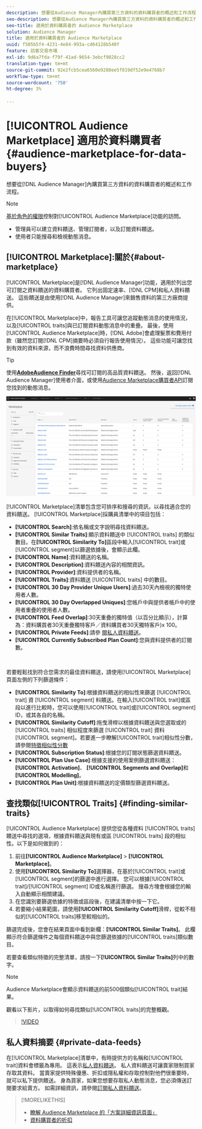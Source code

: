 ```yaml
---
description: 想要從Audience Manager內購買第三方資料的資料購買者的概述和工作流程
seo-description: 想要從Audience Manager內購買第三方資料的資料購買者的概述和工作流程
seo-title: 適用於資料購買者的 Audience Marketplace
solution: Audience Manager
title: 適用於資料購買者的 Audience Marketplace
uuid: f505b5f4-4231-4e84-993a-cd64128b540f
feature: 訪客交易市場
exl-id: 9d6a7fda-f79f-41ad-9654-3ebcf9028cc2
translation-type: tm+mt
source-git-commit: 92e2fcb5cea6560e9288ee5f819df52e9e4768b7
workflow-type: tm+mt
source-wordcount: '750'
ht-degree: 3%

---
```


# [!UICONTROL Audience Marketplace] 適用於資料購買者  {#audience-marketplace-for-data-buyers}

想要從[!DNL Audience Manager]內購買第三方資料的資料購買者的概述和工作流程。

>[!NOTE]
>[基於角色的權限](../../../reporting/reports-dashboard.md)控制對[!UICONTROL Audience Marketplace]功能的訪問。
>
>* 管理員可以建立資料饋送、管理訂閱者，以及訂閱資料饋送。
>* 使用者只能搜尋和檢視動態消息。


## [!UICONTROL Marketplace]:關於{#about-marketplace}

[!UICONTROL Marketplace]是[!DNL Audience Manager]功能，適用於列出您可訂閱之資料饋送的資料購買者。 它列出固定速率、[!DNL CPM]和私人資料饋送。 這些饋送是由使用[!DNL Audience Manager]來銷售資料的第三方廠商提供。

在[!UICONTROL Marketplace]中，報告工具可讓您追蹤動態消息的使用情況，以及[!UICONTROL traits]與已訂閱資料動態消息中的重疊。 最後，使用[!UICONTROL Audience Marketplace]時，[!DNL Adobe]會處理髮票和費用付款（雖然您訂閱[!DNL CPM]摘要時必須自行報告使用情況）。 這些功能可讓您找到有效的資料來源，而不浪費時間尋找資料供應商。

>[!TIP]
>
>使用&#x200B;**[AdobeAudience Finder](https://www.adobe-audience-finder.com/)**&#x200B;尋找可訂閱的高品質資料饋送。 然後，返回[!DNL Audience Manager]使用者介面，或使用[Audience Marketplace購買者API](https://bank.demdex.com/portal/swagger/index.html#/Audience_Marketplace_Buyer_API)訂閱您找到的動態消息。

![buyer-marketplace-overview](assets/buyer-marketplace-overview.png)

[!UICONTROL Marketplace]清單包含您可排序和搜尋的資訊，以尋找適合您的資料饋送。 [!UICONTROL Marketplace]採購員清單中的項目包括：

* **[!UICONTROL Search]**:依名稱或文字說明尋找資料饋送。
* **[!UICONTROL Similar Traits]**:顯示資料饋送中 [!UICONTROL traits] 的類似數目。在&#x200B;**[!UICONTROL Similarity To]**&#x200B;區段中輸入[!UICONTROL trait]或[!UICONTROL segment]以篩選依據後，會顯示此欄。
* **[!UICONTROL Name]**:資料饋送的名稱。
* **[!UICONTROL Description]**:資料饋送內容的相關資訊。
* **[!UICONTROL Provider]**:資料提供者的名稱。
* **[!UICONTROL Traits]**:資料饋送 [!UICONTROL traits] 中的數目。
* **[!UICONTROL 30 Day Provider Unique Users]**:過去30天內檢視的獨特使用者人數。
* **[!UICONTROL 30 Day Overlapped Uniques]**:您帳戶中與提供者帳戶中的使用者重疊的使用者人數。
* **[!UICONTROL Feed Overlap]**:30天重疊的獨特值（以百分比顯示），計算為：資料購買者30天重疊獨特客戶／資料購買者30天獨特客戶)x 100。
* **[!UICONTROL Private Feeds]**:請參 [閱私人資料饋送](../../../features/audience-marketplace/marketplace-private-feeds.md)。
* **[!UICONTROL Currently Subscribed Plan Count]**:您與資料提供者的訂閱數。

 

若要輕鬆找到符合您需求的最佳資料饋送，請使用[!UICONTROL Marketplace]頁面左側的下列篩選條件：

* **[!UICONTROL Similarity To]**:根據資料饋送的相似性來篩選 [!UICONTROL trait] 資 [!UICONTROL segment] 料饋送。在輸入[!UICONTROL trait]或區段以進行比較時，您可以使用[!UICONTROL trait]或[!UICONTROL segment] ID，或其各自的名稱。
* **[!UICONTROL Similarity Cutoff]**:拖曳滑桿以根據資料饋送與您選取或的 [!UICONTROL traits] 相似程度來篩選 [!UICONTROL trait] 資料 [!UICONTROL segment]。若要進一步瞭解[!UICONTROL trait]相似性分數，請參閱[特徵相似性分數](../../segments/trait-recommendations.md#trait-similarity-score)
* **[!UICONTROL Subscription Status]**:根據您的訂閱狀態篩選資料饋送。
* **[!UICONTROL Plan Use Case]**:根據支援的使用案例篩選資料饋送： **[!UICONTROL Activation]**、 **[!UICONTROL Segments and Overlap]**&#x200B;和 **[!UICONTROL Modelling]**。
* **[!UICONTROL Plan Unit]**:根據資料饋送的定價類型篩選資料饋送。

## 查找類似[!UICONTROL Traits] {#finding-similar-traits}

[!UICONTROL Audience Marketplace] 提供您從各種資料 [!UICONTROL traits] 饋送中尋找的選項，根據資料饋送與現有或區 [!UICONTROL traits] 段的相似性。以下是如何做到的：

1. 前往&#x200B;**[!UICONTROL Audience Marketplace]** > **[!UICONTROL Marketplace]**。
2. 使用&#x200B;**[!UICONTROL Similarity To]**&#x200B;選擇器，在基於[!UICONTROL trait]或[!UICONTROL segment]的篩選中進行選擇。 您可以根據[!UICONTROL trait]/[!UICONTROL segment] ID或名稱進行篩選。 搜尋方塊會根據您的輸入自動顯示相關建議。
3. 在您識別要篩選依據的特徵或區段後，在建議清單中按一下它。
4. 若要縮小結果範圍，請使用&#x200B;**[!UICONTROL Similarity Cutoff]**&#x200B;滑桿，從較不相似的[!UICONTROL traits]移至較相似的。

篩選完成後，您會在結果頁面中看到新欄：**[!UICONTROL Similar Traits]**。 此欄顯示符合篩選條件之每個資料饋送中與您篩選依據的[!UICONTROL traits]類似數目。

若要查看類似特徵的完整清單，請按一下&#x200B;**[!UICONTROL Similar Traits]**&#x200B;列中的數字。

>[!NOTE]
>
> Audience Marketplace會顯示資料饋送的前500個類似[!UICONTROL trait]結果。

觀看以下影片，以取得如何尋找類似[!UICONTROL traits]的完整概觀。

>[!VIDEO](https://video.tv.adobe.com/v/29370/)

## 私人資料摘要 {#private-data-feeds}

在[!UICONTROL Marketplace]清單中，有時提供方的名稱和[!UICONTROL trait]資料會標籤為專用。 這表示[私人資料饋送](../../../features/audience-marketplace/marketplace-private-feeds.md)。 私人資料饋送可讓賣家限制買家存取其資料。 當賣家提供特殊優惠、折扣或隱私權和存取控制對他們很重要時，就可以私下提供餵送。 身為買家，如果您想要存取私人動態消息，您必須傳送訂閱要求給賣方。 如需詳細資訊，請參閱[訂閱私人資料饋送](../../../features/audience-marketplace/marketplace-data-buyers/marketplace-manage-subscriptions.md#subscript-private-data-feed)。

>[!MORELIKETHIS]
>
>* [瞭解 Audience Marketplace 的「方案詳細資訊頁面」](../../../features/audience-marketplace/marketplace-data-buyers/marketplace-manage-subscriptions.md#marketplace-buyer-details)
>* [資料購買者的折扣](../../../features/audience-marketplace/marketplace-data-buyers/marketplace-manage-subscriptions.md#buyer-discount)

